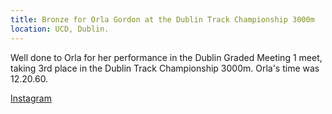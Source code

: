 ```yaml
---
title: Bronze for Orla Gordon at the Dublin Track Championship 3000m
location: UCD, Dublin.
---
```


Well done to Orla for her performance in the Dublin Graded Meeting 1 meet, taking 3rd place in the Dublin Track Championship 3000m. Orla's time was 12.20.60.


<a href="https://www.instagram.com/p/C6oK4HZMIcy/?img_index=2" target="_blank" rel="noopener noreferrer">Instagram</a>



 
